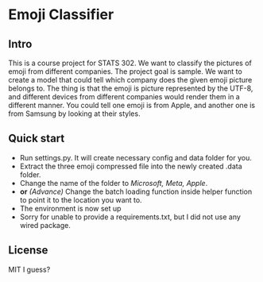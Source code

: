 # Emoji Classifier

## Intro

This is a course project for STATS 302. We want to classify the pictures of emoji from different companies. The project goal is sample. We want to create a model that could tell which company does the given emoji picture belongs to. The thing is that the emoji is picture represented by the UTF-8, and different devices from different companies would render them in a different manner. You could tell one emoji is from Apple, and another one is from Samsung by looking at their styles.

## Quick start

- Run settings.py. It will create necessary config and data folder for you.
- Extract the three emoji compressed file into the newly created .data folder.
- Change the name of the folder to *Microsoft, Meta, Apple*.
- **or** *(Advance)* Change the batch loading function inside helper function to point it to the location you want to.
- The environment is now set up
- Sorry for unable to provide a requirements.txt, but I did not use any wired package.

## License

MIT I guess?
